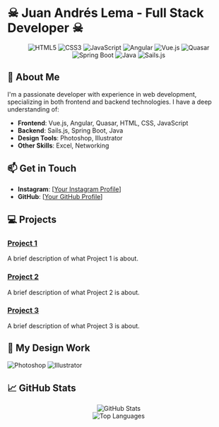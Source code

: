 # ☠ Juan Andrés Lema - Full Stack Developer ☠

<p align="center">
  <img src="https://img.shields.io/badge/HTML5-%23E34F26.svg?style=for-the-badge&logo=html5&logoColor=white" alt="HTML5">
  <img src="https://img.shields.io/badge/CSS3-%231572B6.svg?style=for-the-badge&logo=css3&logoColor=white" alt="CSS3">
  <img src="https://img.shields.io/badge/JavaScript-%23F7DF1E.svg?style=for-the-badge&logo=javascript&logoColor=black" alt="JavaScript">
  <img src="https://img.shields.io/badge/Angular-%23DD0031.svg?style=for-the-badge&logo=angular&logoColor=white" alt="Angular">
  <img src="https://img.shields.io/badge/Vue.js-%234FC08D.svg?style=for-the-badge&logo=vue.js&logoColor=white" alt="Vue.js">
  <img src="https://img.shields.io/badge/Quasar-%2300B4FF.svg?style=for-the-badge&logo=quasar&logoColor=white" alt="Quasar">
  <img src="https://img.shields.io/badge/SpringBoot-%236DB33F.svg?style=for-the-badge&logo=springboot&logoColor=white" alt="Spring Boot">
  <img src="https://img.shields.io/badge/Java-%23007396.svg?style=for-the-badge&logo=java&logoColor=white" alt="Java">
  <img src="https://img.shields.io/badge/Sails.js-%2300B5E2.svg?style=for-the-badge&logo=sails.js&logoColor=white" alt="Sails.js">
</p>

## 🚀 About Me

I'm a passionate developer with experience in web development, specializing in both frontend and backend technologies. I have a deep understanding of:

- **Frontend**: Vue.js, Angular, Quasar, HTML, CSS, JavaScript
- **Backend**: Sails.js, Spring Boot, Java
- **Design Tools**: Photoshop, Illustrator
- **Other Skills**: Excel, Networking

## 📫 Get in Touch

- **Instagram**: [[Your Instagram Profile](https://www.instagram.com/juanlemat/)]
- **GitHub**: [[Your GitHub Profile](https://github.com/JuanLema14)]

## 💻 Projects

### [Project 1](https://github.com/yourgithubprofile/project1)
A brief description of what Project 1 is about.

### [Project 2](https://github.com/yourgithubprofile/project2)
A brief description of what Project 2 is about.

### [Project 3](https://github.com/yourgithubprofile/project3)
A brief description of what Project 3 is about.

## 🎨 My Design Work

![Photoshop](https://img.shields.io/badge/Photoshop-%2331A8FF.svg?style=for-the-badge&logo=adobephotoshop&logoColor=white)
![Illustrator](https://img.shields.io/badge/Illustrator-%23FF9A00.svg?style=for-the-badge&logo=adobeillustrator&logoColor=white)

## 📈 GitHub Stats

<div align="center">
  <img src="https://github-readme-stats.vercel.app/api?username=yourgithubprofile&show_icons=true&theme=radical" alt="GitHub Stats">
</div>

<div align="center">
  <img src="https://github-readme-stats.vercel.app/api/top-langs/?username=yourgithubprofile&layout=compact&theme=radical" alt="Top Languages">
</div>
